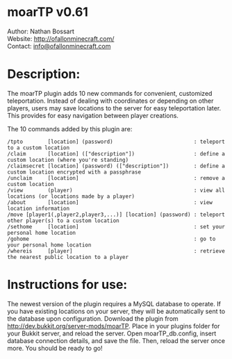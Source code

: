 # moarTP v0.61

Author: Nathan Bossart  
Website: <http://ofallonminecraft.com/>  
Contact: <info@ofallonminecraft.com>  


# Description:
The moarTP plugin adds 10 new commands for convenient, customized teleportation. Instead of dealing with coordinates or depending on other players, users may save locations to the server for easy teleportation later. This provides for easy navigation between player creations.


The 10 commands added by this plugin are:

    /tpto        [location] (password)                          : teleport to a custom location
    /claim       [location] (["description"])                   : define a custom location (where you're standing)
    /claimsecret [location] (password) (["description"])        : define a custom location encrypted with a passphrase
    /unclaim     [location]                                     : remove a custom location
    /view        (player)                                       : view all locations (or locations made by a player)
    /about       [location]                                     : view location information
    /move [player1(,player2,player3,...)] [location] (password) : teleport other player(s) to a custom location
    /sethome     [location]                                     : set your personal home location
    /gohome                                                     : go to your personal home location
    /whereis     [player]                                       : retrieve the nearest public location to a player


# Instructions for use:

The newest version of the plugin requires a MySQL database to operate.  If you have existing locations on your server, they will be automatically sent to the database upon configuration.  Download the plugin from http://dev.bukkit.org/server-mods/moarTP.  Place in your plugins folder for your Bukkit server, and reload the server.  Open moarTP_db.config, insert database connection details, and save the file.  Then, reload the server once more.  You should be ready to go!
